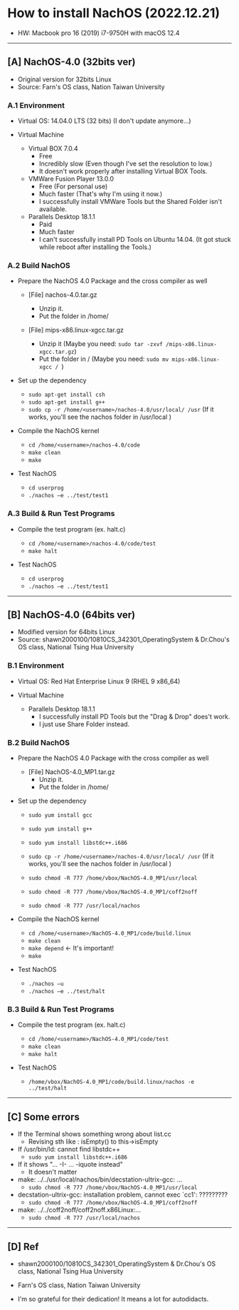 # How to install NachOS (2022.12.21)

- HW: Macbook pro 16 (2019) i7-9750H with macOS 12.4

---

## [A] NachOS-4.0 (32bits ver)
- Original version for 32bits Linux
- Source: Farn's OS class, Nation Taiwan University

### A.1 Environment

- Virtual OS: 14.04.0 LTS (32 bits) (I don't update anymore...)

- Virtual Machine
  - Virtual BOX 7.0.4
    - Free
    - Incredibly slow (Even though I've set the resolution to low.)
    - It doesn't work properly after installing Virtual BOX Tools.
  - VMWare Fusion Player 13.0.0
    - Free (For personal use)
    - Much faster (That's why I'm using it now.)
    - I successfully install VMWare Tools but the Shared Folder isn't available.
  - Parallels Desktop 18.1.1
    - Paid
    - Much faster
    - I can't successfully install PD Tools on Ubuntu 14.04. (It got stuck while reboot after installing the Tools.)

### A.2 Build NachOS

- Prepare the NachOS 4.0 Package and the cross compiler as well
  - [File] nachos-4.0.tar.gz 
    - Unzip it.
    - Put the folder in /home/<username>
 
  - [File] mips-x86.linux-xgcc.tar.gz
    - Unzip it
      (Maybe you need: ```sudo tar -zxvf /mips-x86.linux-xgcc.tar.gz```)
    - Put the folder in /
      (Maybe you need: ```sudo mv mips-x86.linux-xgcc / ```)
  
- Set up the dependency
  - ```sudo apt-get install csh```
  - ```sudo apt-get install g++```
  - ```sudo cp -r /home/<username>/nachos-4.0/usr/local/ /usr```
  (If it works, you'll see the nachos folder in /usr/local )
  
- Compile the NachOS kernel
  - ```cd /home/<username>/nachos-4.0/code```
  - ```make clean```
  - ```make ```

- Test NachOS
  - ```cd userprog```
  - ```./nachos –e ../test/test1```
  
### A.3 Build & Run Test Programs

- Compile the test program (ex. halt.c)
  - ```cd /home/<username>/nachos-4.0/code/test```
  - ```make halt```
 
- Test NachOS
  - ```cd userprog```
  - ```./nachos –e ../test/test1```

---

## [B] NachOS-4.0 (64bits ver)
- Modified version for 64bits Linux
- Source: shawn2000100/10810CS_342301_OperatingSystem & Dr.Chou's OS class, National Tsing Hua University


### B.1 Environment

- Virtual OS: Red Hat Enterprise Linux 9 (RHEL 9 x86_64)

- Virtual Machine
  - Parallels Desktop 18.1.1
    - I successfully install PD Tools but the "Drag & Drop" does't work.
    - I just use Share Folder instead.

### B.2 Build NachOS

- Prepare the NachOS 4.0 Package with the cross compiler as well
  - [File] NachOS-4.0_MP1.tar.gz
    - Unzip it.
    - Put the folder in /home/<username>
  
- Set up the dependency
  - ```sudo yum install gcc```
  - ```sudo yum install g++```
  - ```sudo yum install libstdc++.i686```
  
  - ```sudo cp -r /home/<username>/nachos-4.0/usr/local/ /usr```
  (If it works, you'll see the nachos folder in /usr/local )
  
  - ```sudo chmod -R 777 /home/vbox/NachOS-4.0_MP1/usr/local```
  - ```sudo chmod -R 777 /home/vbox/NachOS-4.0_MP1/coff2noff```
  - ```sudo chmod -R 777 /usr/local/nachos```
  
- Compile the NachOS kernel
  - ```cd /home/<username>/NachOS-4.0_MP1/code/build.linux```
  - ```make clean```
  - ```make depend``` <- It's important!
  - ```make```

- Test NachOS
  - ```./nachos –u```
  - ```./nachos –e ../test/halt```
  
### B.3 Build & Run Test Programs

- Compile the test program (ex. halt.c)
  - ```cd /home/<username>/NachOS-4.0_MP1/code/test```
  - ```make clean```
  - ```make halt```
 
- Test NachOS
  - ```/home/vbox/NachOS-4.0_MP1/code/build.linux/nachos -e ../test/halt```

---

## [C] Some errors
- If the Terminal shows something wrong about list.cc
  - Revising sth like : isEmpty() to this->isEmpty
- If /usr/bin/ld: cannot find libstdc++
  - ```sudo yum install libstdc++.i686```
- If it shows "... -I- ... -iquote instead" 
  - It doesn't matter
- make: ../../usr/local/nachos/bin/decstation-ultrix-gcc: ...
  - ```sudo chmod -R 777 /home/vbox/NachOS-4.0_MP1/usr/local```
- decstation-ultrix-gcc: installation problem, cannot exec `cc1': ?????????
  - ```sudo chmod -R 777 /home/vbox/NachOS-4.0_MP1/coff2noff```
- make: ../../coff2noff/coff2noff.x86Linux:...
  - ```sudo chmod -R 777 /usr/local/nachos```

---

## [D] Ref
- shawn2000100/10810CS_342301_OperatingSystem & Dr.Chou's OS class, National Tsing Hua University
- Farn's OS class, Nation Taiwan University

- I'm so grateful for their dedication! It means a lot for autodidacts.
